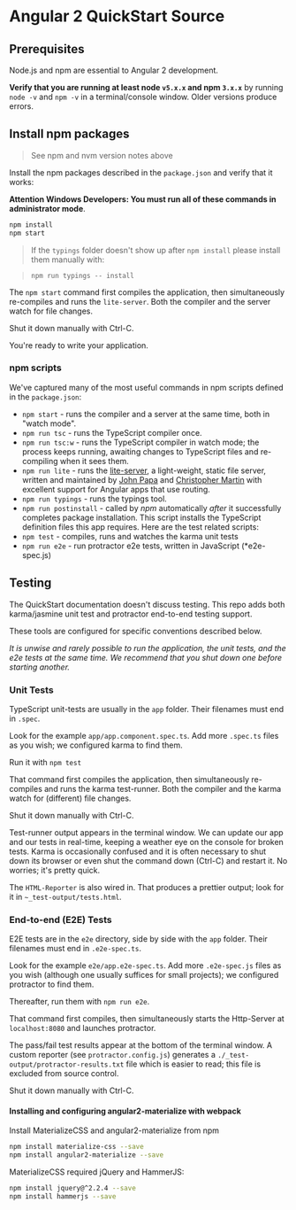 # Angular 2 QuickStart Source


## Prerequisites

Node.js and npm are essential to Angular 2 development. 
     
**Verify that you are running at least node `v5.x.x` and npm `3.x.x`**
by running `node -v` and `npm -v` in a terminal/console window.
Older versions produce errors.

## Install npm packages

> See npm and nvm version notes above

Install the npm packages described in the `package.json` and verify that it works:

**Attention Windows Developers:  You must run all of these commands in administrator mode**.

```bash
npm install
npm start
```

> If the `typings` folder doesn't show up after `npm install` please install them manually with:

> `npm run typings -- install`

The `npm start` command first compiles the application, 
then simultaneously re-compiles and runs the `lite-server`.
Both the compiler and the server watch for file changes.

Shut it down manually with Ctrl-C.

You're ready to write your application.

### npm scripts

We've captured many of the most useful commands in npm scripts defined in the `package.json`:

* `npm start` - runs the compiler and a server at the same time, both in "watch mode".
* `npm run tsc` - runs the TypeScript compiler once.
* `npm run tsc:w` - runs the TypeScript compiler in watch mode; the process keeps running, awaiting changes to TypeScript files and re-compiling when it sees them.
* `npm run lite` - runs the [lite-server](https://www.npmjs.com/package/lite-server), a light-weight, static file server, written and maintained by
[John Papa](https://github.com/johnpapa) and
[Christopher Martin](https://github.com/cgmartin)
with excellent support for Angular apps that use routing.
* `npm run typings` - runs the typings tool.
* `npm run postinstall` - called by *npm* automatically *after* it successfully completes package installation. This script installs the TypeScript definition files this app requires.
Here are the test related scripts:
* `npm test` - compiles, runs and watches the karma unit tests
* `npm run e2e` - run protractor e2e tests, written in JavaScript (*e2e-spec.js)

## Testing

The QuickStart documentation doesn't discuss testing.
This repo adds both karma/jasmine unit test and protractor end-to-end testing support.

These tools are configured for specific conventions described below.

*It is unwise and rarely possible to run the application, the unit tests, and the e2e tests at the same time.
We recommend that you shut down one before starting another.*

### Unit Tests
TypeScript unit-tests are usually in the `app` folder. Their filenames must end in `.spec`.

Look for the example `app/app.component.spec.ts`.
Add more `.spec.ts` files as you wish; we configured karma to find them.

Run it with `npm test`

That command first compiles the application, then simultaneously re-compiles and runs the karma test-runner.
Both the compiler and the karma watch for (different) file changes.

Shut it down manually with Ctrl-C.

Test-runner output appears in the terminal window.
We can update our app and our tests in real-time, keeping a weather eye on the console for broken tests.
Karma is occasionally confused and it is often necessary to shut down its browser or even shut the command down (Ctrl-C) and
restart it. No worries; it's pretty quick.

The `HTML-Reporter` is also wired in. That produces a prettier output; look for it in `~_test-output/tests.html`.

### End-to-end (E2E) Tests

E2E tests are in the `e2e` directory, side by side with the `app` folder.
Their filenames must end in `.e2e-spec.ts`.

Look for the example `e2e/app.e2e-spec.ts`.
Add more `.e2e-spec.js` files as you wish (although one usually suffices for small projects);
we configured protractor to find them.

Thereafter, run them with `npm run e2e`.

That command first compiles, then simultaneously starts the Http-Server at `localhost:8080`
and launches protractor.  

The pass/fail test results appear at the bottom of the terminal window.
A custom reporter (see `protractor.config.js`) generates a  `./_test-output/protractor-results.txt` file
which is easier to read; this file is excluded from source control.

Shut it down manually with Ctrl-C.

#### Installing and configuring angular2-materialize with webpack

Install MaterializeCSS and angular2-materialize from npm
```sh
npm install materialize-css --save
npm install angular2-materialize --save
```

MaterializeCSS required jQuery and HammerJS:
```sh
npm install jquery@^2.2.4 --save
npm install hammerjs --save
```